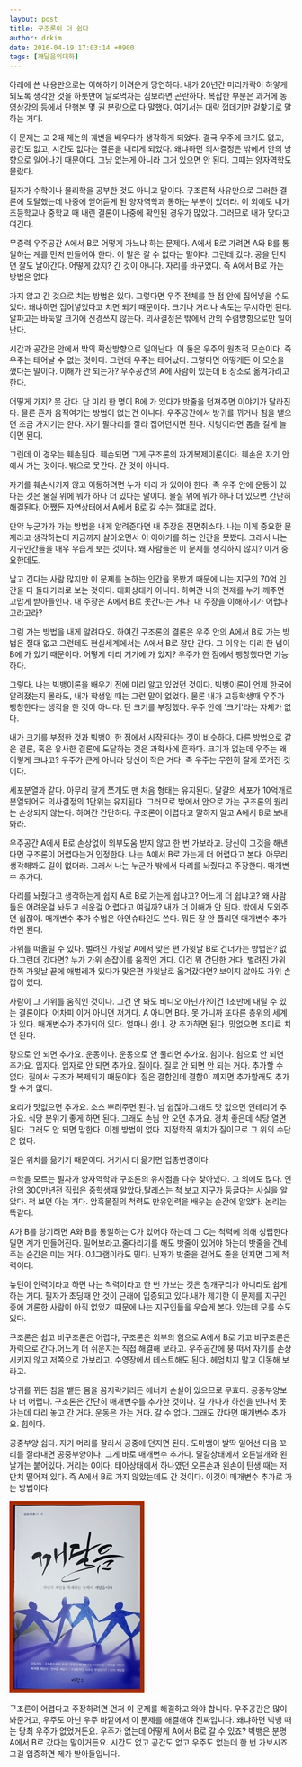 ```yaml
---
layout: post
title: 구조론이 더 쉽다
author: drkim
date: 2016-04-19 17:03:14 +0900
tags: [깨달음의대화]
---
```

아래에 쓴 내용만으로는 이해하기 어려운게 당연하다. 내가 20년간 머리카락이 하얗게 되도록 생각한 것을 하룻만에 날로먹자는 심보라면 곤란하다. 복잡한 부분은 과거에 동영상강의 등에서 단행본 몇 권 분량으로 다 말했다. 여기서는 대략 껍데기만 겉핥기로 말하는 거다. 

  


이 문제는 고 2때 제논의 궤변을 배우다가 생각하게 되었다. 결국 우주에 크기도 없고, 공간도 없고, 시간도 없다는 결론을 내리게 되었다. 왜냐하면 의사결정은 밖에서 안의 방향으로 일어나기 때문이다. 그냥 없는게 아니라 그거 있으면 안 된다. 그때는 양자역학도 몰랐다. 

  


필자가 수학이나 물리학을 공부한 것도 아니고 말이다. 구조론적 사유만으로 그러한 결론에 도달했는데 나중에 얻어듣게 된 양자역학과 통하는 부분이 있더라. 이 외에도 내가 초등학교나 중학교 때 내린 결론이 나중에 확인된 경우가 많았다. 그러므로 내가 맞다고 여긴다. 

  


무중력 우주공간 A에서 B로 어떻게 가느냐 하는 문제다. A에서 B로 가려면 A와 B를 통일하는 계를 먼저 만들어야 한다. 이 말은 갈 수 없다는 말이다. 그런데 갔다. 공을 던지면 잘도 날아간다. 어떻게 갔지? 간 것이 아니다. 자리를 바꾸었다. 즉 A에서 B로 가는 방법은 없다. 

  


가지 않고 간 것으로 치는 방법은 있다. 그렇다면 우주 전체를 한 점 안에 집어넣을 수도 있다. 왜냐하면 집어넣었다고 치면 되기 때문이다. 크기나 거리나 속도는 무시하면 된다. 알파고는 바둑알 크기에 신경쓰지 않는다. 의사결정은 밖에서 안의 수렴방향으로만 일어난다. 

  


시간과 공간은 안에서 밖의 확산방향으로 일어난다. 이 둘은 우주의 원초적 모순이다. 즉 우주는 태어날 수 없는 것이다. 그런데 우주는 태어났다. 그렇다면 어떻게든 이 모순을 깼다는 말이다. 이해가 안 되는가? 우주공간의 A에 사람이 있는데 B 장소로 옮겨가려고 한다. 

  


어떻게 가지? 못 간다. 단 미리 한 명이 B에 가 있다가 밧줄을 던져주면 이야기가 달라진다. 물론 혼자 움직여가는 방법이 없는건 아니다. 우주공간에서 방귀를 뀌거나 침을 뱉으면 조금 가지기는 한다. 자기 팔다리를 잘라 집어던지면 된다. 지렁이라면 몸을 길게 늘이면 된다. 

  


그런데 이 경우는 훼손된다. 훼손되면 그게 구조론의 자기복제이론이다. 훼손은 자기 안에서 가는 것이다. 밖으로 못간다. 간 것이 아니다.

  


자기를 훼손시키지 않고 이동하려면 누가 미리 가 있어야 한다. 즉 우주 안에 운동이 있다는 것은 물질 위에 뭐가 하나 더 있다는 말이다. 물질 위에 뭐가 하나 더 있으면 간단히 해결된다. 어쨌든 자연상태에서 A에서 B로 갈 수는 절대로 없다. 

  


만약 누군가가 가는 방법을 내게 알려준다면 내 주장은 전면취소다. 나는 이게 중요한 문제라고 생각하는데 지금까지 살아오면서 이 이야기를 하는 인간을 못봤다. 그래서 나는 지구인간들을 매우 우습게 보는 것이다. 왜 사람들은 이 문제를 생각하지 않지? 이거 중요한데도. 

  


날고 긴다는 사람 많지만 이 문제를 논하는 인간을 못봤기 때문에 나는 지구의 70억 인간을 다 돌대가리로 보는 것이다. 대화상대가 아니다. 하여간 나의 전제를 누가 깨주면 고맙게 받아들인다. 내 주장은 A에서 B로 못간다는 거다. 내 주장을 이해하기가 어렵다고라고라? 

  


그럼 가는 방법을 내게 알려다오. 하여간 구조론의 결론은 우주 안의 A에서 B로 가는 방법은 절대 없고 그런데도 현실세계에서는 A에서 B로 잘만 간다. 그 이유는 미리 한 넘이 B에 가 있기 때문이다. 어떻게 미리 거기에 가 있지? 우주가 한 점에서 팽창했다면 가능하다. 

  


그렇다. 나는 빅뱅이론을 배우기 전에 미리 알고 있었던 것이다. 빅뱅이론이 언제 한국에 알려졌는지 몰라도, 내가 학생일 때는 그런 말이 없었다. 물론 내가 고등학생때 우주가 팽창한다는 생각을 한 것이 아니다. 단 크기를 부정했다. 우주 안에 '크기'라는 자체가 없다. 

  


내가 크기를 부정한 것과 빅뱅이 한 점에서 시작된다는 것이 비슷하다. 다른 방법으로 같은 결론, 혹은 유사한 결론에 도달하는 것은 과학사에 흔하다. 크기가 없는데 우주는 왜 이렇게 크냐고? 우주가 큰게 아니라 당신이 작은 거다. 즉 우주는 무한히 잘게 쪼개진 것이다. 

  


세포분열과 같다. 아무리 잘게 쪼개도 맨 처음 형태는 유지된다. 달걀의 세포가 10억개로 분열되어도 의사결정의 1단위는 유지된다. 그러므로 밖에서 안으로 가는 구조론의 원리는 손상되지 않는다. 하여간 간단하다. 구조론이 어렵다고 말하지 말고 A에서 B로 보내봐라. 

  


우주공간 A에서 B로 손상없이 외부도움 받지 않고 한 번 가보라고. 당신이 그것을 해낸다면 구조론이 어렵다는거 인정한다. 나는 A에서 B로 가는게 더 어렵다고 본다. 아무리 생각해봐도 길이 없더라. 그래서 나는 누군가 밖에서 다리를 놔줬다고 주장한다. 매개변수 추가다.

  


다리를 놔줬다고 생각하는게 쉽지 A로 B로 가는게 쉽냐고? 어느게 더 쉽냐고? 왜 사람들은 어려운걸 놔두고 쉬운걸 어렵다고 여길까? 내가 더 이해가 안 된다. 밖에서 도와주면 쉽잖아. 매개변수 추가 수법은 아인슈타인도 쓴다. 뭐든 잘 안 풀리면 매개변수 추가하면 된다.

  


가위를 떠올릴 수 있다. 벌려진 가윗날 A에서 맞은 편 가윗날 B로 건너가는 방법은? 없다.그런데 갔다면? 누가 가위 손잡이를 움직인 거다. 이건 뭐 간단한 거다. 벌려진 가위 한쪽 가윗날 끝에 애벌레가 있다가 맞은편 가윗날로 옮겨갔다면? 보이지 않아도 가위 손잡이 있다.

  


사람이 그 가위를 움직인 것이다. 그건 안 봐도 비디오 아닌가?이건 1초만에 내릴 수 있는 결론이다. 어차피 이거 아니면 저거다. A 아니면 B다. 못 가니까 또다른 층위의 세계가 있다. 매개변수가 추가되어 있다. 얼마나 쉽냐. 걍 추가하면 된다. 맛없으면 조미료 치면 된다.

  


량으로 안 되면 추가요. 운동이다. 운동으로 안 풀리면 추가요. 힘이다. 힘으로 안 되면 추가요. 입자다. 입자로 안 되면 추가요. 질이다. 질로 안 되면 안 되는 거다. 추가할 수 없다. 질에서 구조가 복제되기 때문이다. 질은 결합인데 결합이 깨지면 추가할래도 추가할 수가 없다.

  


요리가 맛없으면 추가요. 소스 뿌려주면 된다. 넘 쉽잖아.그래도 맛 없으면 인테리어 추가요. 식당 분위기 좋게 하면 된다. 그래도 손님 안 오면 추가요. 경치 좋은데 식당 열면 된다. 그래도 안 되면 망한다. 이젠 방법이 없다. 지정학적 위치가 질이므로 그 위의 수단은 없다.

  


질은 위치를 옮기기 때문이다. 거기서 더 옮기면 업종변경이다.

  


수학을 모르는 필자가 양자역학과 구조론의 유사점을 다수 찾아냈다. 그 외에도 많다. 인간의 300만년전 직립은 중학생때 알았다.탈레스는 척 보고 지구가 둥글다는 사실을 알았다. 척 보면 아는 거다. 암흑물질의 척력도 만유인력을 배우는 순간에 알았다. 논리는 똑같다.

  


A가 B를 당기려면 A와 B를 통일하는 C가 있어야 하는데 그 C는 척력에 의해 성립한다. 밀면 계가 만들어진다. 밀어보라고.줄다리기를 해도 밧줄이 있어야 하는데 밧줄을 건네주는 순간은 미는 거다. 0.1그램이라도 민다. 닌자가 밧줄을 걸어도 줄을 던지면 그게 척력이다.

  


뉴턴이 인력이라고 하면 나는 척력이라고 한 번 가보는 것은 청개구리가 아니라도 쉽게 하는 거다. 필자가 초딩때 안 것이 근래에 입증되고 있다.내가 제기한 이 문제를 지구인 중에 거론한 사람이 아직 없었기 때문에 나는 지구인들을 우습게 본다. 있는데 모를 수도 있다.

  


구조론은 쉽고 비구조론은 어렵다, 구조론은 외부의 힘으로 A에서 B로 가고 비구조론은 자력으로 간다.어느게 더 쉬운지는 직접 해결해 보라고. 우주공간에 붕 떠서 자기를 손상시키지 않고 저쪽으로 가보라고. 수영장에서 테스트해도 된다. 헤엄치지 말고 이동해 보라고.

  


방귀를 뀌든 침을 뱉든 몸을 꼼지락거리든 에너지 손실이 있으므로 무효다. 공중부양보다 더 어렵다. 구조론은 간단히 매개변수를 추가한 것이다. 길 가다가 하천을 만나서 못 가는데 다리 놓고 간 거다. 운동은 가는 거다. 갈 수 없다. 그래도 갔다면 매개변수 추가요. 힘이다.

  


공중부양 쉽다. 자기 머리를 잘라서 공중에 던지면 된다. 도마뱀이 발딱 일어선 다음 꼬리를 잘라내면 공중부양이다. 그게 바로 매개변수 추가다. 달걀상태에서 오른날개와 왼 날개는 붙어있다. 거리는 0이다. 태아상태에서 하나였던 오른손과 왼손이 탄생 때는 저만치 떨어져 있다. 즉 A에서 B로 가지 않았는데도 간 것이다. 이것이 매개변수 추가로 가는 방법이다.

  



![](/files/attach/images/198/850/700/aDSC01523.JPG)   


  


구조론이 어렵다고 주장하려면 먼저 이 문제를 해결하고 와야 합니다. 우주공간은 많이 봐준거고, 우주도 아닌 우주 바깥에서 이 문제를 해결해야 진짜입니다. 왜냐하면 빅뱅 때는 당최 우주가 없었거든요. 우주가 없는데 어떻게 A에서 B로 갈 수 있죠? 빅뱅은 분명 A에서 B로 갔다는 말이거든요. 시간도 없고 공간도 없고 우주도 없는데 한 번 가보시죠. 그걸 입증하면 제가 받아들입니다.